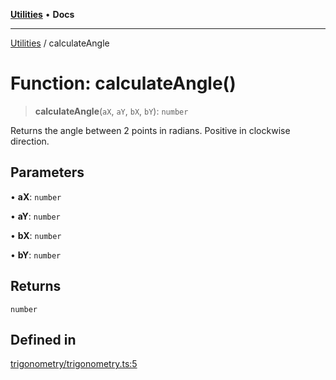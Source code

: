 [**Utilities**](../README.md) • **Docs**

***

[Utilities](../README.md) / calculateAngle

# Function: calculateAngle()

> **calculateAngle**(`aX`, `aY`, `bX`, `bY`): `number`

Returns the angle between 2 points in radians.
Positive in clockwise direction.

## Parameters

• **aX**: `number`

• **aY**: `number`

• **bX**: `number`

• **bY**: `number`

## Returns

`number`

## Defined in

[trigonometry/trigonometry.ts:5](https://github.com/noobiept/utilities/blob/1d2cee23362dcff5c0b5fdf27f21e257e8f3dc9e/source/trigonometry/trigonometry.ts#L5)
